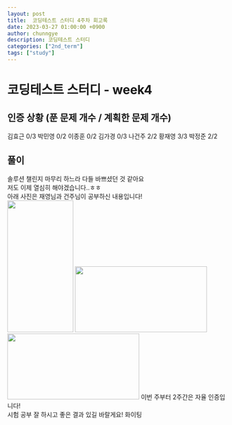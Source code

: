 ```yaml
---
layout: post
title:  코딩테스트 스터디 4주차 회고록
date: 2023-03-27 01:00:00 +0900
author: chunngye
description: 코딩테스트 스터디
categories: ["2nd_term"]
tags: ["study"]
---
```


# 코딩테스트 스터디 - week4


## 인증 상황 (푼 문제 개수 / 계획한 문제 개수)
김효근 0/3
박민영 0/2
이종훈 0/2
김가경 0/3
나건주 2/2
황재영 3/3
박정준 2/2
<br>

## 풀이 
솔루션 챌린지 마무리 하느라 다들 바쁘셨던 것 같아요<br>
저도 이제 열심히 해야겠습니다..ㅎㅎ<br>
아래 사진은 재영님과 건주님이 공부하신 내용입니다!<br>
<img src="https://user-images.githubusercontent.com/102454078/229422791-354b5408-dd33-4464-9210-e2d8cd2c2620.png" width="150" height="300">
<img src="https://user-images.githubusercontent.com/102454078/229423001-bfae5a06-a503-46f8-b99b-b4bb7bf2057b.png" width="300" height="150">
<img src="https://user-images.githubusercontent.com/102454078/229423080-199519e1-814a-4827-a788-fedb704a208d.png" width="300" height="150">
이번 주부터 2주간은 자율 인증입니다! <br>
시험 공부 잘 하시고 좋은 결과 있길 바랄게요! 화이팅

